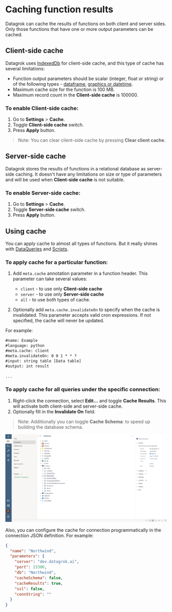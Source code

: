 # Caching function results

Datagrok can cache the results of functions on both client and server sides.
Only those functions that have one or more output parameters can be cached.

## Client-side cache

Datagrok uses [IndexedDb](https://www.w3.org/TR/IndexedDB/) for client-side cache, and this type of cache has several limitations:

* Function output parameters should be scalar (integer, float or string) or of the following types - [dataframe](../datagrok/concepts/table.md), [graphics or datetime](../datagrok/concepts/functions/func-params-annotation.md).
* Maximum cache size for the function is 100 MB.
* Maximum record count in the **Client-side cache** is 100000.

### To enable Client-side cache:

1. Go to **Settings** > **Cache**.
2. Toggle **Client-side cache** switch.
3. Press **Apply** button.

> Note: You can clear client-side cache by pressing **Clear client cache**.

## Server-side cache

Datagrok stores the results of functions in a relational database as server-side caching. It doesn't have any limitations on size or type of parameters 
and will be used when **Client-side cache** is not suitable.

### To enable Server-side cache:

1. Go to **Settings** > **Cache**.
2. Toggle **Server-side cache** switch.
3. Press **Apply** button.

## Using cache

You can apply cache to almost all types of functions. But it really shines with [DataQueries](../access/access.md#data-query) and [Scripts](../compute/scripting.md).

### To apply cache for a particular function:

1. Add `meta.cache` annotation parameter in a function header. This parameter can take several values:
   * `client` - to use only **Client-side cache**
   * `server` - to use only **Server-side cache**
   * `all` - to use both types of cache.

2. Optionally add `meta.cache.invalidateOn` to specify when the cache is invalidated. This parameter accepts valid cron expressions. If not specified, the cache will never be updated.

For example:

```
#name: Example
#language: python
#meta.cache: client
#meta.invalidateOn: 0 0 1 * * ?
#input: string table [Data table]
#output: int result

...
```

### To apply cache for all queries under the specific connection:

1. Right-click the connection, select **Edit...** and toggle **Cache Results**. This will activate both client-side and server-side cache.
2. Optionally fill in the **Invalidate On** field.

>Note: Additionally you can toggle **Cache Schema**: to speed up building the database schema.

![How to apply cache for connection](./apply-connection-cache.gif "Apply cache")

Also, you can configure the cache for connection programmatically in the connection JSON definition. For example:

```json
{
  "name": "Northwind",
  "parameters": {
    "server": "dev.datagrok.ai",
    "port": 23306,
    "db": "Northwind",
    "cacheSchema": false,
    "cacheResults": true,
    "ssl": false,
    "connString": ""
  }
}
```